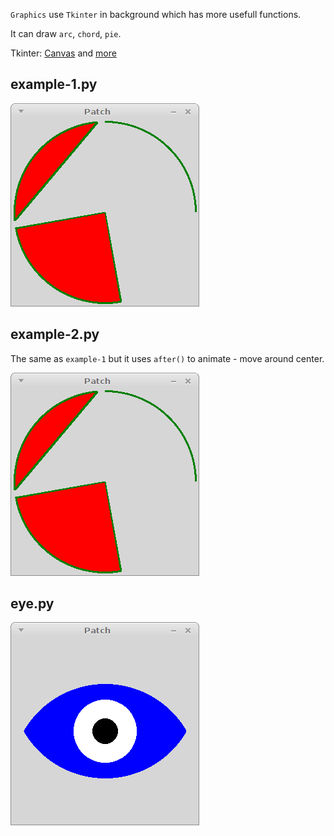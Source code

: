 
`Graphics` use `Tkinter` in background which has more usefull functions.

It can draw `arc`, `chord`, `pie`.

Tkinter: [Canvas](http://effbot.org/tkinterbook/canvas.htm) and [more](http://effbot.org/tkinterbook/tkinter-index.htm)

## example-1.py

![#3](screenshots/arc-chord-pie-1.png?raw=true)

## example-2.py

The same as `example-1` but it uses `after()` to animate - move around center.

![#3](screenshots/arc-chord-pie-1.png?raw=true)

## eye.py

![#1](screenshots/eye.png?raw=true)
